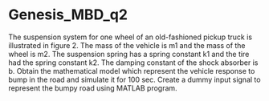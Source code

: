 # Genesis_MBD_q2
The suspension system for one wheel of an old-fashioned
pickup truck is illustrated in figure 2. The mass of the vehicle is m1 and the mass of
the wheel is m2. The suspension spring has a spring constant k1 and the tire had the
spring constant k2. The damping constant of the shock absorber is b. Obtain the
mathematical model which represent the vehicle response to bump in the road and
simulate it for 100 sec. Create a dummy input signal to represent the bumpy road using
MATLAB program.

